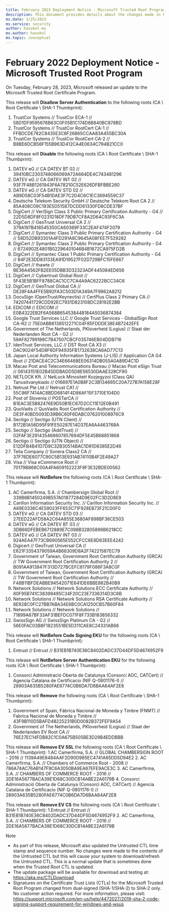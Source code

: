 ```yaml
---
title: February 2023 Deployment Notice - Microsoft Trusted Root Program 
description: This document provides details about the changes made in February 2023 to the root store.
ms.date: 1/25/2023
ms.service: security
author: hasokol-ms
ms.author: hasokol
ms.topic: conceptual
---
```


# February 2022 Deployment Notice - Microsoft Trusted Root Program 

On Tuesday, February 28, 2023, Microsoft released an update to the Microsoft Trusted Root Certificate Program.


This release will **Disallow Server Authentication** to the following roots (CA \ Root Certificate \ SHA-1 Thumbprint):
1. TrustCor Systems // TrustCor ECA-1 // 58D1DF9595676B63C0F05B1C174D8B840BC878BD
2. TrustCor Systems // TrustCor RootCert CA-1 // FFBDCDE782C8435E3C6F26865CCAA83A455BC30A
3. TrustCor Systems // TrustCor RootCert CA-2 // B8BE6DCB56F155B963D412CA4E0634C794B21CC0


This release will **Disable** the following roots (CA \ Root Certificate \ SHA-1 Thumbprint):
1. DATEV eG	// CA DATEV BT 02	// 39410BC2303748066069A72A664DE4C743481296
2. DATEV eG	// CA DATEV INT 02	// 93F7F48B1261943F6A78210C52E626DFBFBBE260
3. DATEV eG	// CA DATEV STD 02	// AB9D58C03F54B1DAE3F7C2D4C6C1EC3694559C37
4. Deutsche Telekom Security GmbH	// Deutsche Telekom Root CA 2	// 85A408C09C193E5D51587DCDD61330FD8CDE37BF
5. DigiCert	// VeriSign Class 3 Public Primary Certification Authority - G4	// 22D5D8DF8F0231D18DF79DB7CF8A2D64C93F6C3A
6. DigiCert	// GeoTrust Universal CA 2	// 379A197B418545350CA60369F33C2EAF474F2079
7. DigiCert	// Symantec Class 3 Public Primary Certification Authority - G4	// 58D52DB93301A4FD291A8C9645A08FEE7F529282
8. DigiCert	// Symantec Class 2 Public Primary Certification Authority - G4	// 6724902E4801B02296401046B4B1672CA975FD2B
9. DigiCert	// Symantec Class 1 Public Primary Certification Authority - G4	// 84F2E3DD83133EA91D19527F02D729BFC15FE667
10. DigiCert	// thawte	// BE36A4562FB2EE05DBB3D32323ADF445084ED656
11. DigiCert	// Cybertrust Global Root	// 5F43E5B1BFF8788CAC1CC7CA4A9AC6222BCC34C6
12. DigiCert	// GeoTrust Global CA	// DE28F4A4FFE5B92FA3C503D1A349A7F9962A8212
13. DocuSign (OpenTrust/Keynectis)	// CertPlus Class 2 Primary CA	// 74207441729CDD92EC7931D823108DC28192E2BB
14. EDICOM	// EDICOM	// E0B4322EB2F6A568B654538448184A5036874384
15. Google Trust Services LLC	// Google Trust Services - GlobalSign Root CA-R2	// 75E0ABB6138512271C04F85FDDDE38E4B7242EFE
16. Government of The Netherlands, PKIoverheid (Logius)	// Staat der Nederlanden Root CA - G2	// 59AF82799186C7B47507CBCF035746EB04DDB716
17. IdenTrust Services, LLC // DST Root CA X3	// DAC9024F54D8F6DF94935FB1732638CA6AD77C13
18. Japan Local Authority Information Systems (J-LIS)	// Application CA G4 Root	// 21DACE4C2C34E66468EE06314DB055A0A89D4C1D
19. Macao Post and Telecommunications Bureau	// Macao Post eSign Trust	// 06143151E02B45DDBADD5D8E56530DAAE328CF90
20. NETLOCK Kft.	// NetLock Minositett Kozjegyzoi (Class QA) Tanusitvanykiado	// 016897E1A0B8F2C3B134665C20A727B7A158E28F
21. Netrust Pte Ltd	// Netrust CA1	// 55C86F7414AC8BDD6814F4D86AF15F3710E104D0
22. Post of Slovenia	// POSTarCA	// B1EAC3E5B82476E9D50B1EC67D2CC11E12E0B491
23. QuoVadis	// QuoVadis Root Certification Authority	// DE3F40BD5093D39B6C60F6DABC076201008976C9
24. Sectigo	// Sectigo (UTN Client)	// B172B1A56D95F91FE50287E14D37EA6A4463768A
25. Sectigo	// Sectigo (AddTrust)	// 02FAF3E291435468607857694DF5E45B68851868
26. Sectigo	// Sectigo (UTN Object)	// E12DFB4B41D7D9C32B30514BAC1D81D8385E2D46
27. Telia Company	// Sonera Class2 CA	// 37F76DE6077C90C5B13E931AB74110B4F2E49A27
28. Visa	// Visa eCommerce Root	// 70179B868C00A4FA609152223F9F3E32BDE00562


This release will **NotBefore** the following roots (CA \ Root Certificate \ SHA-1 Thumbprint):
1. AC Camerfirma, S.A.	// Chambersign Global Root // 339B6B1450249B557A01877284D9E02FC3D2D8E9
2. Carillon Information Security Inc.	// Carillon Information Security Inc. // A69E0336C4E59023FF653C71F928EB73F21C00F0
3. DATEV eG	// CA DATEV STD 03 // 27EED22AFD58A2C64A855E3680AF898BF36CE503
4. DATEV eG	// CA DATEV BT 03 // 3DB66DFEBEB6712889E7C098B32805896B6218CC
5. DATEV eG	// CA DATEV INT 03 // 924AEA47F73CB690565E552CFCC6E8D63EEE4242
6. Digicert	// GeoTrust Universal CA // E621F3354379059A4B68309D8A2F74221587EC79
7. Government of Taiwan, Government Root Certification Authority (GRCA)	// TW Government Root Certification Authority 2 // B091AA913847F313D727BCEFC8179F086F3A8C0F
8. Government of Taiwan, Government Root Certification Authority (GRCA)	// TW Government Root Certification Authority // F48B11BFDEABBE94542071E641DE6BBE882B40B9
9. Network Solutions	// Network Solutions ECC Certificate Authority	// 80F95B741C38399495C34F20C23E7336314D3C6B
10. Network Solutions	// Network Solutions RSA Certificate Authority	// 8E928C0FC27BB7ABA34E6BC0CA1250CB57B60F84
11. Network Solutions	// Network Solutions	// 71899A67BF33AF31BEFDC071F8F733B183856332
12. SwissSign AG	// SwissSign Platinum CA - G2	// 56E0FAC03B8F18235518E5D311CAE8C24331AB66


This release will **NotBefore Code Signing EKU** for the following roots (CA \ Root Certificate \ SHA-1 Thumbprint):
1. Entrust	// Entrust	// B31EB1B740E36C8402DADC37D44DF5D4674952F9


This release will **NotBefore Server Authentication EKU** for the following roots (CA \ Root Certificate \ SHA-1 Thumbprint):
1. Consorci Administració Oberta de Catalunya (Consorci AOC, CATCert)	// Agencia Catalana de Certificacio (NIF Q-0801176-I) // 28903A635B5280FAE6774C0B6DA7D6BAA64AF2E8


This release will **Remove** the following roots (CA \ Root Certificate \ SHA-1 Thumbprint):
1. Government of Spain, Fábrica Nacional de Moneda y Timbre (FNMT)	// Fabrica Nacional de Moneda y Timbre	// 43F9B110D5BAFD48225231B0D0082B372FEF9A54
2. Government of The Netherlands, PKIoverheid (Logius)	// Staat der Nederlanden EV Root CA	// 76E27EC14FDB82C1C0A675B505BE3D29B4EDDBBB


This release will **Remove EV SSL** the following roots (CA \ Root Certificate \ SHA-1 Thumbprint):
1.AC Camerfirma, S.A.	// GLOBAL CHAMBERSIGN ROOT - 2016	// 1139A49E8484AAF2D90D985EC4741A65DD5D94E2
2. AC Camerfirma, S.A.	// Chambers of Commerce Root - 2008	// 786A74AC76AB147F9C6A3050BA9EA87EFE9ACE3C
3. AC Camerfirma, S.A.	// CHAMBERS OF COMMERCE ROOT - 2016	// 2DE16A5677BACA39E1D68C30DCB14ABE22A6179B
4. Consorci Administració Oberta de Catalunya (Consorci AOC, CATCert)	// Agencia Catalana de Certificacio (NIF Q-0801176-I) // 28903A635B5280FAE6774C0B6DA7D6BAA64AF2E8

This release will **Remove EV CS** the following roots (CA \ Root Certificate \ SHA-1 Thumbprint):
1.Entrust	// Entrust	// B31EB1B740E36C8402DADC37D44DF5D4674952F9
2. AC Camerfirma, S.A.	// CHAMBERS OF COMMERCE ROOT - 2016	// 2DE16A5677BACA39E1D68C30DCB14ABE22A6179B


>[!NOTE]
> * As part of this release, Microsoft also updated the Untrusted CTL time stamp and sequence number. No changes were made to the contents of the Untrusted CTL but this will cause your system to download/refresh the Untrusted CTL. This is a normal update that is sometimes done when the Trusted Root CTL is updated.
> * The update package will be available for download and testing at: <https://aka.ms/CTLDownload>
> * Signatures on the Certificate Trust Lists (CTLs) for the Microsoft Trusted Root Program changed from dual-signed (SHA-1/SHA-2) to SHA-2 only. No customer action required. For more information, please visit: <https://support.microsoft.com/en-us/help/4472027/2019-sha-2-code-signing-support-requirement-for-windows-and-wsus>
